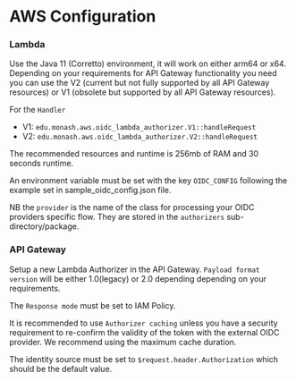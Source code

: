 AWS Configuration
=================

### Lambda
Use the Java 11 (Corretto) environment, it will work on either arm64 or x64.
Depending on your requirements for API Gateway functionality you need you can
use the V2 (current but not fully supported by all API Gateway resources) or
V1 (obsolete but supported by all API Gateway resources).

For the `Handler`
* V1: `edu.monash.aws.oidc_lambda_authorizer.V1::handleRequest`
* V2: `edu.monash.aws.oidc_lambda_authorizer.V2::handleRequest`

The recommended resources and runtime is 256mb of RAM and 30 seconds runtime.

An environment variable must be set with the key `OIDC_CONFIG` following the
example set in sample_oidc_config.json file.

NB the `provider` is the name of the class for processing your OIDC providers
specific flow. They are stored in the `authorizers` sub-directory/package.

### API Gateway
Setup a new Lambda Authorizer in the API Gateway.
`Payload format version` will be either 1.0(legacy) or 2.0 depending depending
on your requirements.

The `Response mode` must be set to IAM Policy.

It is recommended to use `Authorizer caching` unless you have a security
requirement to re-confirm the validity of the token with the external OIDC
provider. We recommend using the maximum cache duration.

The identity source must be set to `$request.header.Authorization` which
should be the default value.